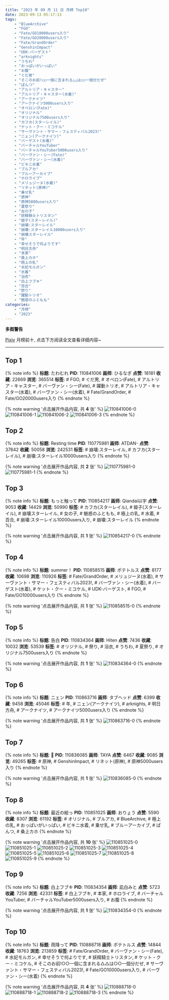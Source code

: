 ```yaml
---
title: "2023 年 09 月 11 日 月榜 Top10"
date: 2023-09-13 05:17:13
tags:
    - "BlueArchive"
    - "FGO"
    - "Fate/GO10000users入り"
    - "Fate/GO20000users入り"
    - "Fate/GrandOrder"
    - "GenshinImpact"
    - "UDK-バーゲスト"
    - "arknights"
    - "うちわ"
    - "おっぱいがいっぱい"
    - "お腹"
    - "ぐだ男"
    - "そこのお前!○○一個に含まれる△△は○○一個分だぜ"
    - "ぱんつ"
    - "アルトリア・キャスター"
    - "アルトリア・キャスター(水着)"
    - "アークナイツ"
    - "アークナイツ5000users入り"
    - "オベロン(Fate)"
    - "オリジナル"
    - "オリジナル7500users入り"
    - "カフカ(スターレイル)"
    - "ケット・クー・ミコケル"
    - "サーヴァント・サマー・フェスティバル2023!"
    - "ニェン(アークナイツ)"
    - "バーゲスト(水着)"
    - "バーチャルYouTuber"
    - "バーチャルYouTuber5000users入り"
    - "バーヴァン・シー(Fate)"
    - "バーヴァン・シー(水着)"
    - "ビキニ水着"
    - "ブルアカ"
    - "ブルーアーカイブ"
    - "ホロライブ"
    - "メリュジーヌ(水着)"
    - "リネット(原神)"
    - "乗せ乳"
    - "原神"
    - "原神5000users入り"
    - "夏祭り"
    - "女の子"
    - "妖精騎士トリスタン"
    - "姫子(スターレイル)"
    - "崩壊:スターレイル"
    - "崩壊:スターレイル10000users入り"
    - "崩壊スターレイル"
    - "年"
    - "幸せそうで何よりです"
    - "明日方舟"
    - "本家"
    - "桑上カホ"
    - "極上の乳"
    - "水妃モルガン"
    - "水着"
    - "浴衣"
    - "白上フブキ"
    - "百合"
    - "祭り"
    - "躍動トリオ"
    - "魅惑のふともも"
categories:
    - "月榜"
    - "2023"
---
```


<i class="fa fa-triangle-exclamation"></i>**多图警告**<i class="fa fa-triangle-exclamation"></i>

[Pixiv](https://www.pixiv.net/) 月榜前十, 点击下方阅读全文查看详细内容~

<!-- more -->

---

## Top 1

{% note info %}
**标题**: たわむれ
**PID**: 110841006 **画师**: ひるなぎ
**点赞**: 18181 **收藏**: 22669 **浏览**: 365514
**标签**: # FGO, # ぐだ男, # オベロン(Fate), # アルトリア・キャスター, # バーヴァン・シー(Fate), # 躍動トリオ, # アルトリア・キャスター(水着), # バーヴァン・シー(水着), # Fate/GrandOrder, # Fate/GO20000users入り
{% endnote %}

{% note warning '点击展开作品内容, 共 **4** 张' %}
![110841006-0](https://i.pixiv.re/img-original/img/2023/08/15/06/00/07/110841006_p0.jpg)
![110841006-1](https://i.pixiv.re/img-original/img/2023/08/15/06/00/07/110841006_p1.jpg)
![110841006-2](https://i.pixiv.re/img-original/img/2023/08/15/06/00/07/110841006_p2.jpg)
![110841006-3](https://i.pixiv.re/img-original/img/2023/08/15/06/00/07/110841006_p3.jpg)
{% endnote %}

## Top 2

{% note info %}
**标题**: Resting time
**PID**: 110775981 **画师**: ATDAN-
**点赞**: 37842 **收藏**: 50058 **浏览**: 242531
**标签**: # 崩壊:スターレイル, # カフカ(スターレイル), # 崩壊:スターレイル10000users入り
{% endnote %}

{% note warning '点击展开作品内容, 共 **2** 张' %}
![110775981-0](https://i.pixiv.re/img-original/img/2023/08/24/13/03/07/110775981_p0.jpg)
![110775981-1](https://i.pixiv.re/img-original/img/2023/08/24/13/03/07/110775981_p1.jpg)
{% endnote %}

## Top 3

{% note info %}
**标题**: もっと触って
**PID**: 110854217 **画师**: Qiandai以宇
**点赞**: 9053 **收藏**: 14429 **浏览**: 50990
**标签**: # カフカ(スターレイル), # 姫子(スターレイル), # 崩壊スターレイル, # 女の子, # 魅惑のふともも, # 極上の乳, # 水着, # 百合, # 崩壊:スターレイル10000users入り, # 崩壊:スターレイル
{% endnote %}

{% note warning '点击展开作品内容, 共 **1** 张' %}
![110854217-0](https://i.pixiv.re/img-original/img/2023/08/15/17/46/27/110854217_p0.png)
{% endnote %}

## Top 4

{% note info %}
**标题**: summer！
**PID**: 110858515 **画师**: ポテトルス
**点赞**: 8177 **收藏**: 10698 **浏览**: 110926
**标签**: # Fate/GrandOrder, # メリュジーヌ(水着), # サーヴァント・サマー・フェスティバル2023!, # バーヴァン・シー(水着), # バーゲスト(水着), # ケット・クー・ミコケル, # UDK-バーゲスト, # FGO, # Fate/GO10000users入り
{% endnote %}

{% note warning '点击展开作品内容, 共 **1** 张' %}
![110858515-0](https://i.pixiv.re/img-original/img/2023/08/15/20/14/03/110858515_p0.jpg)
{% endnote %}

## Top 5

{% note info %}
**标题**: 告白
**PID**: 110834364 **画师**: Hiten
**点赞**: 7436 **收藏**: 10032 **浏览**: 53539
**标签**: # オリジナル, # 祭り, # 浴衣, # うちわ, # 夏祭り, # オリジナル7500users入り
{% endnote %}

{% note warning '点击展开作品内容, 共 **1** 张' %}
![110834364-0](https://i.pixiv.re/img-original/img/2023/08/15/00/00/46/110834364_p0.jpg)
{% endnote %}

## Top 6

{% note info %}
**标题**: ニェン
**PID**: 110863716 **画师**: タブヘッド
**点赞**: 6399 **收藏**: 9458 **浏览**: 45046
**标签**: # 年, # ニェン(アークナイツ), # arknights, # 明日方舟, # アークナイツ, # アークナイツ5000users入り
{% endnote %}

{% note warning '点击展开作品内容, 共 **1** 张' %}
![110863716-0](https://i.pixiv.re/img-original/img/2023/08/15/22/38/22/110863716_p0.jpg)
{% endnote %}

## Top 7

{% note info %}
**标题**: 💙
**PID**: 110836085 **画师**: TAYA
**点赞**: 6467 **收藏**: 9085 **浏览**: 49265
**标签**: # 原神, # GenshinImpact, # リネット(原神), # 原神5000users入り
{% endnote %}

{% note warning '点击展开作品内容, 共 **1** 张' %}
![110836085-0](https://i.pixiv.re/img-original/img/2023/08/15/00/46/03/110836085_p0.jpg)
{% endnote %}

## Top 8

{% note info %}
**标题**: 最近の絵っ
**PID**: 110851025 **画师**: おりょう
**点赞**: 5590 **收藏**: 8307 **浏览**: 61192
**标签**: # オリジナル, # ブルアカ, # BlueArchive, # 極上の乳, # おっぱいがいっぱい, # ビキニ水着, # 乗せ乳, # ブルーアーカイブ, # ぱんつ, # 桑上カホ
{% endnote %}

{% note warning '点击展开作品内容, 共 **10** 张' %}
![110851025-0](https://i.pixiv.re/img-original/img/2023/08/15/15/36/22/110851025_p0.jpg)
![110851025-1](https://i.pixiv.re/img-original/img/2023/08/15/15/36/22/110851025_p1.jpg)
![110851025-2](https://i.pixiv.re/img-original/img/2023/08/15/15/36/22/110851025_p2.jpg)
![110851025-3](https://i.pixiv.re/img-original/img/2023/08/15/15/36/22/110851025_p3.jpg)
![110851025-4](https://i.pixiv.re/img-original/img/2023/08/15/15/36/22/110851025_p4.jpg)
![110851025-5](https://i.pixiv.re/img-original/img/2023/08/15/15/36/22/110851025_p5.jpg)
![110851025-6](https://i.pixiv.re/img-original/img/2023/08/15/15/36/22/110851025_p6.jpg)
![110851025-7](https://i.pixiv.re/img-original/img/2023/08/15/15/36/22/110851025_p7.jpg)
![110851025-8](https://i.pixiv.re/img-original/img/2023/08/15/15/36/22/110851025_p8.jpg)
![110851025-9](https://i.pixiv.re/img-original/img/2023/08/15/15/36/22/110851025_p9.jpg)
{% endnote %}

## Top 9

{% note info %}
**标题**: 白上フブキ
**PID**: 110834354 **画师**: 凪白みと
**点赞**: 5723 **收藏**: 7256 **浏览**: 42331
**标签**: # 白上フブキ, # 本家, # ホロライブ, # バーチャルYouTuber, # バーチャルYouTuber5000users入り, # お腹
{% endnote %}

{% note warning '点击展开作品内容, 共 **1** 张' %}
![110834354-0](https://i.pixiv.re/img-original/img/2023/08/15/00/00/42/110834354_p0.png)
{% endnote %}

## Top 10

{% note info %}
**标题**: 雨降って
**PID**: 110888718 **画师**: ポテトルス
**点赞**: 14844 **收藏**: 18763 **浏览**: 213859
**标签**: # Fate/GrandOrder, # バーヴァン・シー(Fate), # 水妃モルガン, # 幸せそうで何よりです, # 妖精騎士トリスタン, # ケット・クー・ミコケル, # そこのお前!○○一個に含まれる△△は○○一個分だぜ, # サーヴァント・サマー・フェスティバル2023!, # Fate/GO10000users入り, # バーヴァン・シー(水着)
{% endnote %}

{% note warning '点击展开作品内容, 共 **4** 张' %}
![110888718-0](https://i.pixiv.re/img-original/img/2023/08/16/19/52/50/110888718_p0.jpg)
![110888718-1](https://i.pixiv.re/img-original/img/2023/08/16/19/52/50/110888718_p1.jpg)
![110888718-2](https://i.pixiv.re/img-original/img/2023/08/16/19/52/50/110888718_p2.jpg)
![110888718-3](https://i.pixiv.re/img-original/img/2023/08/16/19/52/50/110888718_p3.jpg)
{% endnote %}
